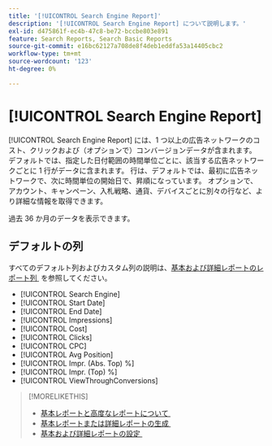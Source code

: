```yaml
---
title: '[!UICONTROL Search Engine Report]'
description: '[!UICONTROL Search Engine Report] について説明します。'
exl-id: d475861f-ec4b-47c8-be72-bccbe803e891
feature: Search Reports, Search Basic Reports
source-git-commit: e16bc62127a708de8f4deb1eddfa53a14405cbc2
workflow-type: tm+mt
source-wordcount: '123'
ht-degree: 0%

---
```


# [!UICONTROL Search Engine Report]

[!UICONTROL Search Engine Report] には、1 つ以上の広告ネットワークのコスト、クリックおよび（オプションで）コンバージョンデータが含まれます。 デフォルトでは、指定した日付範囲の時間単位ごとに、該当する広告ネットワークごとに 1 行がデータに含まれます。 行は、デフォルトでは、最初に広告ネットワークで、次に時間単位の開始日で、昇順になっています。 オプションで、アカウント、キャンペーン、入札戦略、通貨、デバイスごとに別々の行など、より詳細な情報を取得できます。

過去 36 か月のデータを表示できます。

## デフォルトの列

すべてのデフォルト列およびカスタム列の説明は、[&#x200B; 基本および詳細レポートのレポート列 &#x200B;](basic-advanced-report-columns.md) を参照してください。

* [!UICONTROL Search Engine]
* [!UICONTROL Start Date]
* [!UICONTROL End Date]
* [!UICONTROL Impressions]
* [!UICONTROL Cost]
* [!UICONTROL Clicks]
* [!UICONTROL CPC]
* [!UICONTROL Avg Position]
* [!UICONTROL Impr. (Abs. Top) %]
* [!UICONTROL Impr. (Top) %]
* [!UICONTROL ViewThroughConversions]

>[!MORELIKETHIS]
>
>* [&#x200B; 基本レポートと高度なレポートについて &#x200B;](basic-advanced-report-about.md)
>* [&#x200B; 基本レポートまたは詳細レポートの生成 &#x200B;](basic-advanced-report-generate.md)
>* [&#x200B; 基本および詳細レポートの設定 &#x200B;](basic-advanced-report-settings.md)
